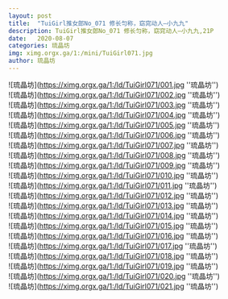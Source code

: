```yaml
---
layout: post
title:  "TuiGirl推女郎No_071 修长匀称，窈窕动人—小九九"
description: TuiGirl推女郎No_071 修长匀称，窈窕动人—小九九,21P
date:   2020-08-07
categories: 琉晶坊
img: ximg.orgx.ga/1:/mini/TuiGirl071.jpg
author: 琉晶坊
---
```


![琉晶坊](https://ximg.orgx.ga/1:/ld/TuiGirl071/001.jpg ''琉晶坊'') <br>
![琉晶坊](https://ximg.orgx.ga/1:/ld/TuiGirl071/002.jpg ''琉晶坊'') <br>
![琉晶坊](https://ximg.orgx.ga/1:/ld/TuiGirl071/003.jpg ''琉晶坊'') <br>
![琉晶坊](https://ximg.orgx.ga/1:/ld/TuiGirl071/004.jpg ''琉晶坊'') <br>
![琉晶坊](https://ximg.orgx.ga/1:/ld/TuiGirl071/005.jpg ''琉晶坊'') <br>
![琉晶坊](https://ximg.orgx.ga/1:/ld/TuiGirl071/006.jpg ''琉晶坊'') <br>
![琉晶坊](https://ximg.orgx.ga/1:/ld/TuiGirl071/007.jpg ''琉晶坊'') <br>
![琉晶坊](https://ximg.orgx.ga/1:/ld/TuiGirl071/008.jpg ''琉晶坊'') <br>
![琉晶坊](https://ximg.orgx.ga/1:/ld/TuiGirl071/009.jpg ''琉晶坊'') <br>
![琉晶坊](https://ximg.orgx.ga/1:/ld/TuiGirl071/010.jpg ''琉晶坊'') <br>
![琉晶坊](https://ximg.orgx.ga/1:/ld/TuiGirl071/011.jpg ''琉晶坊'') <br>
![琉晶坊](https://ximg.orgx.ga/1:/ld/TuiGirl071/012.jpg ''琉晶坊'') <br>
![琉晶坊](https://ximg.orgx.ga/1:/ld/TuiGirl071/013.jpg ''琉晶坊'') <br>
![琉晶坊](https://ximg.orgx.ga/1:/ld/TuiGirl071/014.jpg ''琉晶坊'') <br>
![琉晶坊](https://ximg.orgx.ga/1:/ld/TuiGirl071/015.jpg ''琉晶坊'') <br>
![琉晶坊](https://ximg.orgx.ga/1:/ld/TuiGirl071/016.jpg ''琉晶坊'') <br>
![琉晶坊](https://ximg.orgx.ga/1:/ld/TuiGirl071/017.jpg ''琉晶坊'') <br>
![琉晶坊](https://ximg.orgx.ga/1:/ld/TuiGirl071/018.jpg ''琉晶坊'') <br>
![琉晶坊](https://ximg.orgx.ga/1:/ld/TuiGirl071/019.jpg ''琉晶坊'') <br>
![琉晶坊](https://ximg.orgx.ga/1:/ld/TuiGirl071/020.jpg ''琉晶坊'') <br>
![琉晶坊](https://ximg.orgx.ga/1:/ld/TuiGirl071/021.jpg ''琉晶坊'') <br>
